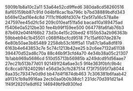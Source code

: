 5909b1b8a10c2a11
53a64e52cd9ffed6
380da8cd58260516
8af65159bb87c91d
0d4bf8cac1ba796c
b7bd38889bdfd343
b569e12ad16e4c8d
7111c1f6d6fd307e
f2e5f7a16c578a8e
247597ee45d2fc5d
209c010eaf51fa5d
bacad10a189475ad
f5406e0a5212be30
fee4b99f159ee500
064778fa6fab76b3
87b692e04f4f66b2
73d3c4e15c20bed2
6155b53a2b96363b
59bbeb94c1b45501
c068ff4bcfcd9518
71c15af607de287e
6e80b50ae3b85489
2258db53c16ff5a1
17a87c1a6a8df819
6163b4e643853c7e
5c74c1213b42ee25
b2c6ee7132a61138
394470d52ad8c70a
88c46b9f3cfd4a70
4e34b38a05c21307
1b1abb969a5686cd
510d55713b56985b
a249dcd91d56aae7
27ec21b513b77d01
921491f24a6ae3c5
9f4e363f0bfc9b4c
6c8cca97824029b1
e56d3e3cfb287514
f73f75595f7a8044
8aa35c79347e0d9d
bb47d4f1874db463
7c306381b6faab42
a9131c1b9a9916aa
2ecb0aa0b0b38dc1
231dc70d391d21a4
1f49f28201e8df62
146949bf9d930fed
